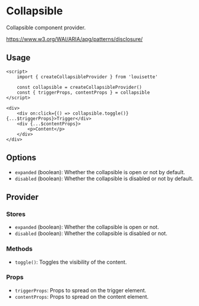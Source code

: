 # Collapsible

Collapsible component provider.

https://www.w3.org/WAI/ARIA/apg/patterns/disclosure/

## Usage

```svelte
<script>
    import { createCollapsibleProvider } from 'louisette'

    const collapsible = createCollapsibleProvider()
    const { triggerProps, contentProps } = collapsible
</script>

<div>
    <div on:click={() => collapsible.toggle()} {...$triggerProps}>Trigger</div>
    <div {...$contentProps}>
        <p>Content</p>
    </div>
</div>
```

## Options

- `expanded` (boolean): Whether the collapsible is open or not by default.
- `disabled` (boolean): Whether the collapsible is disabled or not by default.

## Provider

### Stores

- `expanded` (boolean): Whether the collapsible is open or not.
- `disabled` (boolean): Whether the collapsible is disabled or not.

### Methods

- `toggle()`: Toggles the visibility of the content.

### Props

- `triggerProps`: Props to spread on the trigger element.
- `contentProps`: Props to spread on the content element.
